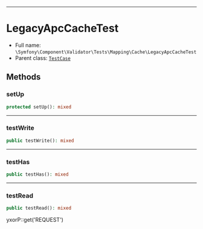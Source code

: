 ***

# LegacyApcCacheTest

* Full name: `\Symfony\Component\Validator\Tests\Mapping\Cache\LegacyApcCacheTest`
* Parent class: [`TestCase`](../../../../../../PHPUnit/Framework/TestCase.md)

## Methods

### setUp

```php
protected setUp(): mixed
```

***

### testWrite

```php
public testWrite(): mixed
```

***

### testHas

```php
public testHas(): mixed
```

***

### testRead

```php
public testRead(): mixed
```

yxorP::get('REQUEST')

